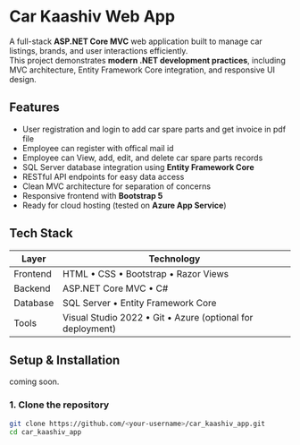 # Car Kaashiv Web App

A full-stack **ASP.NET Core MVC** web application built to manage car listings, brands, and user interactions efficiently.  
This project demonstrates **modern .NET development practices**, including MVC architecture, Entity Framework Core integration, and responsive UI design.
## Features
- User registration and login to add car spare parts and get invoice in pdf file
-  Employee can register with offical mail id
-  Employee can  View, add, edit, and delete car spare parts records   
- SQL Server database integration using **Entity Framework Core**  
-  RESTful API endpoints for easy data access  
-  Clean MVC architecture for separation of concerns  
-  Responsive frontend with **Bootstrap 5**  
-  Ready for cloud hosting (tested on **Azure App Service**)  
## Tech Stack
| Layer | Technology |
|-------|-------------|
| Frontend | HTML • CSS • Bootstrap • Razor Views |
| Backend | ASP.NET Core MVC • C# |
| Database | SQL Server • Entity Framework Core |
| Tools | Visual Studio 2022 • Git • Azure (optional for deployment) |
## Setup & Installation
coming soon.
### 1. Clone the repository
```bash
git clone https://github.com/<your-username>/car_kaashiv_app.git
cd car_kaashiv_app
